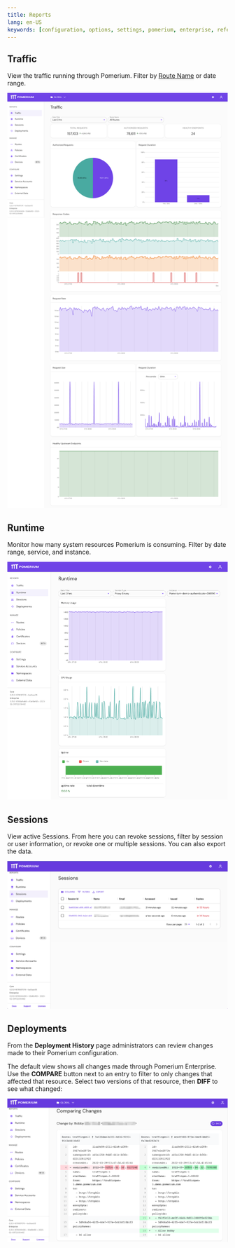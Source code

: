 ```yaml
---
title: Reports
lang: en-US
keywords: [configuration, options, settings, pomerium, enterprise, reference]
---
```


## Traffic

View the traffic running through Pomerium. Filter by [Route Name][route-reference] or date range.

![The Traffic page in Pomerium Enterprise](./img/reports/reports-traffic-fullpage.png)

## Runtime

Monitor how many system resources Pomerium is consuming. Filter by date range, service, and instance.

![The Runtime Info page in Pomerium Enterprise](./img/reports/reports-runtime-fullpage.png)

## Sessions

View active Sessions. From here you can revoke sessions, filter by session or user information, or revoke one or multiple sessions. You can also export the data.

![The Sessions page in Pomerium Enterprise](./img/reports/reports-sessions-fullpage.png)

## Deployments

From the **Deployment History** page administrators can review changes made to their Pomerium configuration.

The default view shows all changes made through Pomerium Enterprise. Use the **COMPARE** button next to an entry to filter to only changes that affected that resource. Select two versions of that resource, then **DIFF** to see what changed:

![A screenshot showing the diff of a change to a route, adding a policy](./img/reports/reports-deployments-diff.png)

[route-reference]: /docs/reference/routes
[route-reference]: /docs/capabilities/routing
[namespace-concept]: /docs/concepts/namespacing
[namespace-reference]: /docs/enterprise/reference/configure#namespaces
[service-accounts-concept]: /docs/capabilities/service-accounts.md
